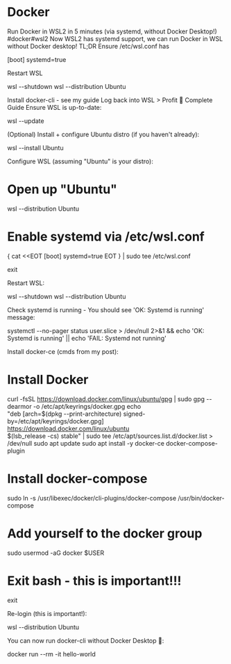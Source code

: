 ﻿# Docker
Run Docker in WSL2 in 5 minutes (via systemd, without Docker Desktop!)
#docker#wsl2
Now WSL2 has systemd support, we can run Docker in WSL without Docker desktop!
TL;DR
Ensure /etc/wsl.conf has

[boot]
systemd=true


Restart WSL

wsl --shutdown
wsl --distribution Ubuntu


Install docker-cli - see my guide
Log back into WSL > Profit 💫
Complete Guide
Ensure WSL is up-to-date:

wsl --update


(Optional) Install + configure Ubuntu distro (if you haven't already):

wsl --install Ubuntu


Configure WSL (assuming "Ubuntu" is your distro):

# Open up "Ubuntu"
wsl --distribution Ubuntu

# Enable systemd via /etc/wsl.conf
{
cat <<EOT
[boot]
systemd=true
EOT
} | sudo tee /etc/wsl.conf

exit


Restart WSL:

wsl --shutdown
wsl --distribution Ubuntu


Check systemd is running - You should see 'OK: Systemd is running' message:

systemctl --no-pager status user.slice > /dev/null 2>&1 && echo 'OK: Systemd is running' || echo 'FAIL: Systemd not running'


Install docker-ce (cmds from my post):

# Install Docker
curl -fsSL https://download.docker.com/linux/ubuntu/gpg | sudo gpg --dearmor -o /etc/apt/keyrings/docker.gpg
echo \
  "deb [arch=$(dpkg --print-architecture) signed-by=/etc/apt/keyrings/docker.gpg] https://download.docker.com/linux/ubuntu \
  $(lsb_release -cs) stable" | sudo tee /etc/apt/sources.list.d/docker.list > /dev/null
sudo apt update
sudo apt install -y docker-ce docker-compose-plugin

# Install docker-compose
sudo ln -s /usr/libexec/docker/cli-plugins/docker-compose /usr/bin/docker-compose

# Add yourself to the docker group
sudo usermod -aG docker $USER

# Exit bash - this is important!!!
exit


Re-login (this is important!):

wsl --distribution Ubuntu


You can now run docker-cli without Docker Desktop 🙂:

docker run --rm -it hello-world

